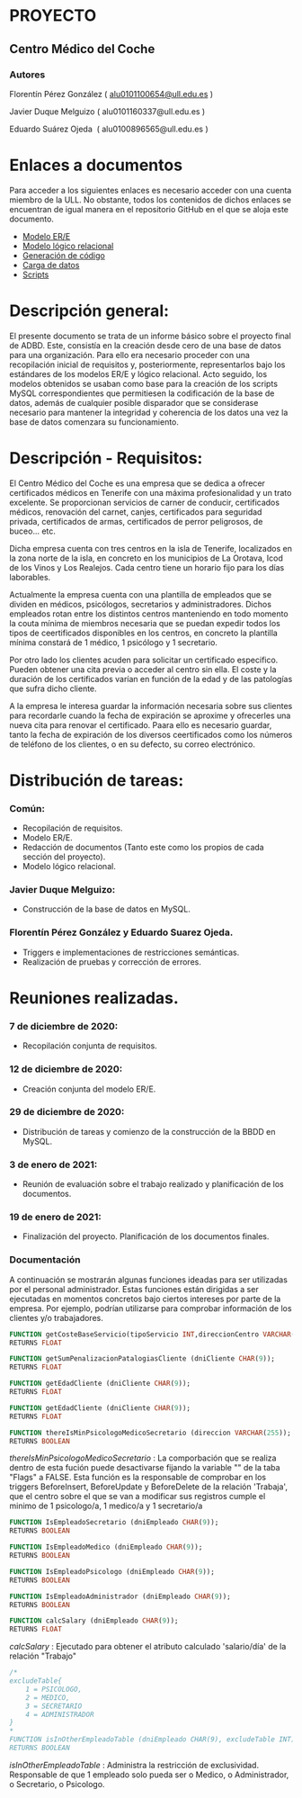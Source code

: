# PROYECTO
## Centro‌ ‌Médico‌ ‌del‌ ‌Coche‌ 
### Autores
Florentín‌ ‌Pérez‌ ‌González‌ 	( ‌alu0101100654@ull.edu.es )

Javier‌ ‌Duque‌ ‌Melguizo‌ 		‌( ‌alu0101160337‌‌@ull.edu.es )

‌Eduardo‌ ‌Suárez‌ ‌Ojeda‌ ‌		‌( ‌alu0100896565‌‌‌@ull.edu.es )
 
# Enlaces a documentos
Para acceder a los siguientes enlaces es necesario acceder con una cuenta miembro de la ULL. No obstante, todos los contenidos de dichos enlaces se encuentran de igual manera en el repositorio GitHub en el que se aloja este documento.
 - [Modelo ER/E](https://docs.google.com/document/d/1iL50QSurMU7_aJ1vxwGYh19y7CYXFcFbAihCBNmKgq0/edit?usp=sharing)
 - [Modelo lógico relacional](https://drive.google.com/file/d/14t0jT_w1wrEIex01eqJ8og53wtkqIAL4/view?usp=sharing)
 - [Generación de código](https://docs.google.com/document/d/1XHEIomJ6qs3NBY01AfZHOMPMvjUaCd6DL4S51O_HZLU/edit?usp=sharing)
 - [Carga de datos](https://docs.google.com/document/d/1S4d5J_7XqTSasfPNj1kCIfsQ8GkMeAQp-brxX9Rvikc/edit?usp=sharing)
 - [Scripts](https://drive.google.com/drive/folders/1vpq5KUp80rZm5kahULCwD3Up39N0DC80?usp=sharing)
# Descripción general:
El presente documento se trata de un informe básico sobre el proyecto final de ADBD. Este, consistía en la creación desde cero de una base de datos para una organización. Para ello era necesario proceder con una recopilación inicial de requisitos y, posteriormente, representarlos bajo los estándares de los modelos ER/E y lógico relacional. Acto seguido, los modelos obtenidos se usaban como base para la creación de los scripts MySQL correspondientes que permitiesen la codificación de la base de datos, además de cualquier posible disparador que se considerase necesario para mantener la integridad y coherencia de los datos una vez la base de datos comenzara su funcionamiento.

# Descripción - Requisitos:

El Centro Médico del Coche es una empresa que se dedica a ofrecer certificados médicos en Tenerife con una máxima profesionalidad y un trato excelente. Se proporcionan servicios de carner de conducir, certificados médicos, renovación del carnet, canjes, certificados para seguridad privada, certificados de armas, certificados de perror peligrosos, de buceo... etc.

Dicha empresa cuenta con tres centros en la isla de Tenerife, localizados en la zona norte de la isla, en concreto en los municipios de La Orotava, Icod de los Vinos y Los Realejos. Cada centro tiene un horario fijo para los días laborables.

Actualmente la empresa cuenta con una plantilla de empleados que se dividen en médicos, psicólogos, secretarios y administradores. Dichos empleados rotan entre los distintos centros manteniendo en todo momento la couta mínima de miembros necesaria que se puedan expedir todos los tipos de ceertificados disponibles en los centros, en concreto la plantilla mínima constará de 1 médico, 1 psicólogo y 1 secretario.

Por otro lado los clientes acuden para solicitar un certificado especifico. Pueden obtener una cita previa o acceder al centro sin ella. El coste y la duración de los certificados varían en función de la edad y de las patologías que sufra dicho cliente. 

A la empresa le interesa guardar la información necesaria sobre sus clientes para recordarle cuando la fecha de expiración se aproxime y ofrecerles una nueva cita para renovar el certificado. Paara ello es necesario guardar, tanto la fecha de expiración de los diversos ceertificados como los números de teléfono de los clientes, o en su defecto, su correo electrónico.
 
# Distribución de tareas:
### Común:
- Recopilación de requisitos.
- Modelo ER/E.
- Redacción de documentos (Tanto este como los propios de cada sección del proyecto).
- Modelo lógico relacional.
### Javier Duque Melguizo:
- Construcción de la base de datos en MySQL.
### Florentín Pérez González y Eduardo Suarez Ojeda.
- Triggers e implementaciones de restricciones semánticas.
- Realización de pruebas y corrección de errores.

# Reuniones realizadas.
### 7 de diciembre de 2020:
- Recopilación conjunta de requisitos.
### 12 de diciembre de 2020:
- Creación conjunta del modelo ER/E.
### 29 de diciembre de 2020:
- Distribución de tareas y comienzo de la construcción de la BBDD en MySQL.
### 3 de enero de 2021:
-  Reunión de evaluación sobre el trabajo realizado y planificación de los documentos.
### 19 de enero de 2021:
- Finalización del proyecto. Planificación de los documentos finales.

 
### Documentación
A continuación se mostrarán algunas funciones ideadas para ser utilizadas por el personal administrador. Estas funciones están dirigidas a ser ejecutadas en momentos concretos bajo ciertos intereses por parte de la empresa. Por ejemplo, podrían utilizarse para comprobar información de los clientes y/o trabajadores.

```sql
FUNCTION getCosteBaseServicio(tipoServicio INT,direccionCentro VARCHAR(255));
RETURNS FLOAT
```

```sql
FUNCTION getSumPenalizacionPatalogiasCliente (dniCliente CHAR(9));
RETURNS FLOAT
```

```sql
FUNCTION getEdadCliente (dniCliente CHAR(9));
RETURNS FLOAT
```

```sql
FUNCTION getEdadCliente (dniCliente CHAR(9));
RETURNS FLOAT
```

```sql
FUNCTION thereIsMinPsicologoMedicoSecretario (direccion VARCHAR(255));
RETURNS BOOLEAN
```

*thereIsMinPsicologoMedicoSecretario* : La comporbación que se realiza dentro de esta fución puede desactivarse fijando la variable "<EnableCheckMinPsicologoMedicoSecretario>" de la taba "Flags" a FALSE.
Esta función es la responsable de comprobar en los triggers BeforeInsert, BeforeUpdate y BeforeDelete de la relación 'Trabaja', que el centro sobre el que se van a modificar sus 
registros cumple el minimo de 1 psicologo/a, 1 medico/a y 1 secretario/a

```sql
FUNCTION IsEmpleadoSecretario (dniEmpleado CHAR(9));
RETURNS BOOLEAN
```

```sql
FUNCTION IsEmpleadoMedico (dniEmpleado CHAR(9));
RETURNS BOOLEAN
```

```sql
FUNCTION IsEmpleadoPsicologo (dniEmpleado CHAR(9));
RETURNS BOOLEAN
```

```sql
FUNCTION IsEmpleadoAdministrador (dniEmpleado CHAR(9));
RETURNS BOOLEAN
```


```sql
FUNCTION calcSalary (dniEmpleado CHAR(9));
RETURNS FLOAT
```
*calcSalary* : Ejecutado para obtener el atributo calculado 'salario/día' de la relación "Trabajo"


```sql
/*
excludeTable{
	1 = PSICOLOGO,
    2 = MEDICO,
    3 = SECRETARIO
    4 = ADMINISTRADOR
}
*
FUNCTION isInOtherEmpleadoTable (dniEmpleado CHAR(9), excludeTable INT);
RETURNS BOOLEAN
```
*isInOtherEmpleadoTable* : Administra la restricción de exclusividad. Responsable de que 1 empleado solo pueda ser o Medico, o Administrador, o Secretario, o Psicologo.


